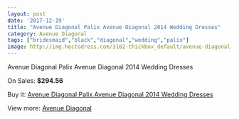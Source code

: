 ```yaml
---
layout: post
date: '2017-12-19'
title: "Avenue Diagonal Palix Avenue Diagonal 2014 Wedding Dresses"
category: Avenue Diagonal
tags: ["bridesmaid","black","diagonal","wedding","palix"]
image: http://img.hectodress.com/3102-thickbox_default/avenue-diagonal-palix-avenue-diagonal-2014-wedding-dresses.jpg
---
```

Avenue Diagonal Palix Avenue Diagonal 2014 Wedding Dresses

On Sales: **$294.56**
<a href="https://www.hectodress.com/avenue-diagonal/1674-avenue-diagonal-palix-avenue-diagonal-2014-wedding-dresses.html"><amp-img layout="responsive" width="600" height="600" src="//img.hectodress.com/3102-thickbox_default/avenue-diagonal-palix-avenue-diagonal-2014-wedding-dresses.jpg" alt="Avenue Diagonal Palix Avenue Diagonal 2014 Wedding Dresses 0" /></a>
<a href="https://www.hectodress.com/avenue-diagonal/1674-avenue-diagonal-palix-avenue-diagonal-2014-wedding-dresses.html"><amp-img layout="responsive" width="600" height="600" src="//img.hectodress.com/3104-thickbox_default/avenue-diagonal-palix-avenue-diagonal-2014-wedding-dresses.jpg" alt="Avenue Diagonal Palix Avenue Diagonal 2014 Wedding Dresses 1" /></a>
<a href="https://www.hectodress.com/avenue-diagonal/1674-avenue-diagonal-palix-avenue-diagonal-2014-wedding-dresses.html"><amp-img layout="responsive" width="600" height="600" src="//img.hectodress.com/3103-thickbox_default/avenue-diagonal-palix-avenue-diagonal-2014-wedding-dresses.jpg" alt="Avenue Diagonal Palix Avenue Diagonal 2014 Wedding Dresses 2" /></a>

Buy it: [Avenue Diagonal Palix Avenue Diagonal 2014 Wedding Dresses](https://www.hectodress.com/avenue-diagonal/1674-avenue-diagonal-palix-avenue-diagonal-2014-wedding-dresses.html "Avenue Diagonal Palix Avenue Diagonal 2014 Wedding Dresses")

View more: [Avenue Diagonal](https://www.hectodress.com/23-avenue-diagonal "Avenue Diagonal")
